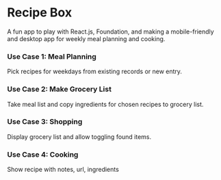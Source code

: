 # Recipe Box

A fun app to play with React.js, Foundation, and making a mobile-friendly and
desktop app for weekly meal planning and cooking.


### Use Case 1: Meal Planning
Pick recipes for weekdays from existing records or new entry.

### Use Case 2: Make Grocery List
Take meal list and copy ingredients for chosen recipes to grocery list.

### Use Case 3: Shopping
Display grocery list and allow toggling found items.

### Use Case 4: Cooking
Show recipe with notes, url, ingredients

